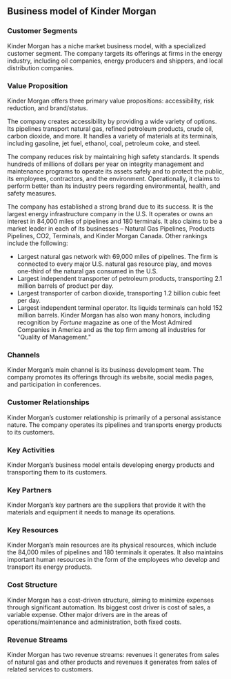 Business model of Kinder Morgan
-------------------------------

 ### Customer Segments

 Kinder Morgan has a niche market business model, with a specialized customer segment. The company targets its offerings at firms in the energy industry, including oil companies, energy producers and shippers, and local distribution companies.

 ### Value Proposition

 Kinder Morgan offers three primary value propositions: accessibility, risk reduction, and brand/status.

 The company creates accessibility by providing a wide variety of options. Its pipelines transport natural gas, refined petroleum products, crude oil, carbon dioxide, and more. It handles a variety of materials at its terminals, including gasoline, jet fuel, ethanol, coal, petroleum coke, and steel.

 The company reduces risk by maintaining high safety standards. It spends hundreds of millions of dollars per year on integrity management and maintenance programs to operate its assets safely and to protect the public, its employees, contractors, and the environment. Operationally, it claims to perform better than its industry peers regarding environmental, health, and safety measures.

 The company has established a strong brand due to its success. It is the largest energy infrastructure company in the U.S. It operates or owns an interest in 84,000 miles of pipelines and 180 terminals. It also claims to be a market leader in each of its businesses – Natural Gas Pipelines, Products Pipelines, CO2, Terminals, and Kinder Morgan Canada. Other rankings include the following:

  * Largest natural gas network with 69,000 miles of pipelines. The firm is connected to every major U.S. natural gas resource play, and moves one-third of the natural gas consumed in the U.S.
 * Largest independent transporter of petroleum products, transporting 2.1 million barrels of product per day.
 * Largest transporter of carbon dioxide, transporting 1.2 billion cubic feet per day.
 * Largest independent terminal operator. Its liquids terminals can hold 152 million barrels.
  Kinder Morgan has also won many honors, including recognition by *Fortune* magazine as one of the Most Admired Companies in America and as the top firm among all industries for "Quality of Management."

 ### Channels

 Kinder Morgan’s main channel is its business development team. The company promotes its offerings through its website, social media pages, and participation in conferences.

 ### Customer Relationships

 Kinder Morgan’s customer relationship is primarily of a personal assistance nature. The company operates its pipelines and transports energy products to its customers.

 ### Key Activities

 Kinder Morgan’s business model entails developing energy products and transporting them to its customers.

 ### Key Partners

 Kinder Morgan’s key partners are the suppliers that provide it with the materials and equipment it needs to manage its operations.

 ### Key Resources

 Kinder Morgan’s main resources are its physical resources, which include the 84,000 miles of pipelines and 180 terminals it operates. It also maintains important human resources in the form of the employees who develop and transport its energy products.

 ### Cost Structure

 Kinder Morgan has a cost-driven structure, aiming to minimize expenses through significant automation. Its biggest cost driver is cost of sales, a variable expense. Other major drivers are in the areas of operations/maintenance and administration, both fixed costs.

 ### Revenue Streams

 Kinder Morgan has two revenue streams: revenues it generates from sales of natural gas and other products and revenues it generates from sales of related services to customers.